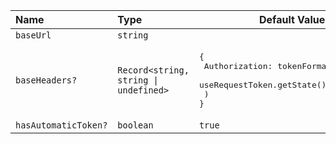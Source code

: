 | Name                 | Type                                                 | Default Value                                                                                                      |
| :------------------- | :--------------------------------------------------- | ------------------------------------------------------------------------------------------------------------------ |
| `baseUrl`            | `string`                                             |                                                                                                                    |
| `baseHeaders?`       | <code>Record<string, string &#124; undefined></code> | <pre>{ <br/> Authorization: tokenFormat(<br/> useRequestToken.getState().token &#124;&#124; ''<br/> ) <br/>}</pre> |
| `hasAutomaticToken?` | `boolean`                                            | `true`                                                                                                             |
